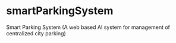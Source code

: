 # smartParkingSystem
Smart Parking System (A web based AI system for management of centralized city parking)
